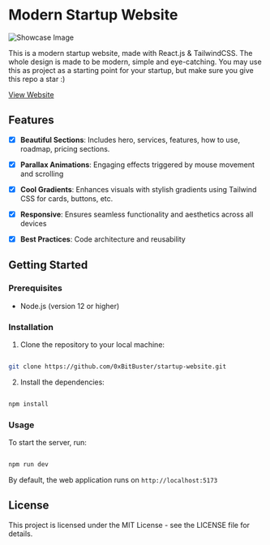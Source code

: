 # Modern Startup Website

![Showcase Image](https://i.ibb.co/2y7hTzr/Screenshot-2024-05-19-232554.png)

This is a modern startup website, made with React.js & TailwindCSS. The whole design is made to be modern, simple and eye-catching. You may use this as project as a starting point for your startup, but make sure you give this repo a star :)

<a href="https://bitbuster-startup-website.vercel.app">View Website</a>


## Features

-  [x]  **Beautiful Sections**: Includes hero, services, features, how to use, roadmap, pricing sections.

-  [x]  **Parallax Animations**: Engaging effects triggered by mouse movement and scrolling

-  [x]  **Cool Gradients**: Enhances visuals with stylish gradients using Tailwind CSS for cards, buttons, etc.

-  [x]  **Responsive**: Ensures seamless functionality and aesthetics across all devices

-  [x]  **Best Practices**: Code architecture and reusability


## Getting Started
### Prerequisites

- Node.js (version 12 or higher)
  
### Installation

1. Clone the repository to your local machine:

```bash

git clone https://github.com/0xBitBuster/startup-website.git

```

2. Install the dependencies:
```bash

npm install

```

### Usage

To start the server, run:

```bash

npm run dev

```

By default, the web application runs on `http://localhost:5173`

## License

This project is licensed under the MIT License - see the LICENSE file for details.

